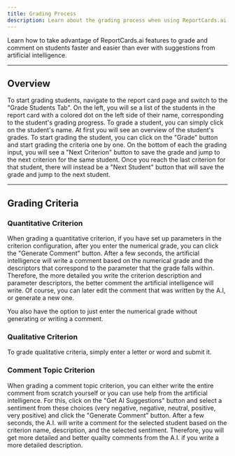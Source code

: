 ```yaml
---
title: Grading Process
description: Learn about the grading process when using ReportCards.ai
---
```


Learn how to take advantage of ReportCards.ai features to grade and comment on students faster and easier than ever with suggestions from artificial intelligence.

---

## Overview

To start grading students, navigate to the report card page and switch to the "Grade Students Tab". On the left, you will se a list of the students in the report card with a colored dot on the left side of their name, corresponding to the student's grading progress. To grade a student, you can simply click on the student's name. At first you will see an overview of the student's grades. To start grading the student, you can click on the "Grade" button and start grading the criteria one by one. On the bottom of each the grading input, you will see a "Next Criterion" button to save the grade and jump to the next criterion for the same student. Once you reach the last criterion for that student, there will instead be a "Next Student" button that will save the grade and jump to the next student.

---

## Grading Criteria

### Quantitative Criterion

When grading a quantitative criterion, if you have set up parameters in the criterion configuration, after you enter the numerical grade, you can click the "Generate Comment" button. After a few seconds, the artificial intelligence will write a comment based on the numerical grade and the descriptors that correspond to the parameter that the grade falls within. Therefore, the more detailed you write the criterion description and parameter descriptors, the better comment the artificial intelligence will write. Of course, you can later edit the comment that was written by the A.I, or generate a new one.

You also have the option to just enter the numerical grade without generating or writing a comment.

### Qualitative Criterion

To grade qualitative criteria, simply enter a letter or word and submit it.

### Comment Topic Criterion

When grading a comment topic criterion, you can either write the entire comment from scratch yourself or you can use help from the artificial intelligence. For this, click on the "Get AI Suggestions" button and select a sentiment from these choices (very negative, negative, neutral, positive, very positive) and click the "Generate Comment" button. After a few seconds, the A.I. will write a comment for the selected student based on the criterion name, description, and the selected sentiment. Therefore, you will get more detailed and better quailty comments from the A.I. if you write a more detailed description.

